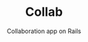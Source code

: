 ---
layout: default
modal-id: 1
img: collab.png
img-alt: Collab is a chat app on AngularJS and Firebase
title: Collab
subtitle: Collaboration app on Rails
description: A collaboration app on Rails. Collab allows users to create free public and paid private collaboration spaces. Differentiated collaborator permissions via Devise and Pundit. Accepts payment via Stripe. All spaces offer markdown rendering.
project-date: July 2017
framework: Ruby on Rails, Bootstrap, Bcrypt, Figaro, SendGrid, Devise, Pundit, Stripe, RedCarpet, Shoulda, Faker, FactoryGirl
repository: collab
link: https://github.com/jestann/collab 
---